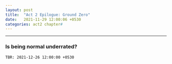 ```yaml
--- 
layout: post
title:  "Act 2 Epilogue: Ground Zero"
date:   2021-11-29 12:00:06 +0530
categories: act2 chapter#
---
```


---
### Is being normal underrated?


`TBR: 2021-12-26 12:00:00 +0530`



